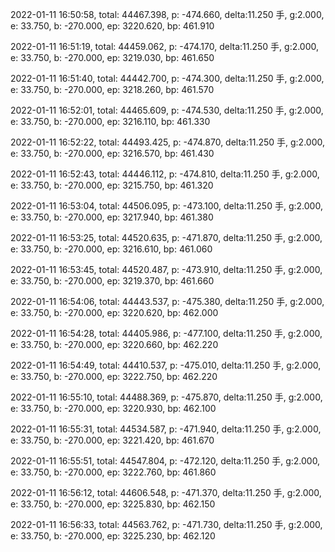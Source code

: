 2022-01-11 16:50:58, total: 44467.398, p: -474.660, delta:11.250 手, g:2.000, e: 33.750, b: -270.000, ep: 3220.620, bp: 461.910

2022-01-11 16:51:19, total: 44459.062, p: -474.170, delta:11.250 手, g:2.000, e: 33.750, b: -270.000, ep: 3219.030, bp: 461.650

2022-01-11 16:51:40, total: 44442.700, p: -474.300, delta:11.250 手, g:2.000, e: 33.750, b: -270.000, ep: 3218.260, bp: 461.570

2022-01-11 16:52:01, total: 44465.609, p: -474.530, delta:11.250 手, g:2.000, e: 33.750, b: -270.000, ep: 3216.110, bp: 461.330

2022-01-11 16:52:22, total: 44493.425, p: -474.870, delta:11.250 手, g:2.000, e: 33.750, b: -270.000, ep: 3216.570, bp: 461.430

2022-01-11 16:52:43, total: 44446.112, p: -474.810, delta:11.250 手, g:2.000, e: 33.750, b: -270.000, ep: 3215.750, bp: 461.320

2022-01-11 16:53:04, total: 44506.095, p: -473.100, delta:11.250 手, g:2.000, e: 33.750, b: -270.000, ep: 3217.940, bp: 461.380

2022-01-11 16:53:25, total: 44520.635, p: -471.870, delta:11.250 手, g:2.000, e: 33.750, b: -270.000, ep: 3216.610, bp: 461.060

2022-01-11 16:53:45, total: 44520.487, p: -473.910, delta:11.250 手, g:2.000, e: 33.750, b: -270.000, ep: 3219.370, bp: 461.660

2022-01-11 16:54:06, total: 44443.537, p: -475.380, delta:11.250 手, g:2.000, e: 33.750, b: -270.000, ep: 3220.620, bp: 462.000

2022-01-11 16:54:28, total: 44405.986, p: -477.100, delta:11.250 手, g:2.000, e: 33.750, b: -270.000, ep: 3220.660, bp: 462.220

2022-01-11 16:54:49, total: 44410.537, p: -475.010, delta:11.250 手, g:2.000, e: 33.750, b: -270.000, ep: 3222.750, bp: 462.220

2022-01-11 16:55:10, total: 44488.369, p: -475.870, delta:11.250 手, g:2.000, e: 33.750, b: -270.000, ep: 3220.930, bp: 462.100

2022-01-11 16:55:31, total: 44534.587, p: -471.940, delta:11.250 手, g:2.000, e: 33.750, b: -270.000, ep: 3221.420, bp: 461.670

2022-01-11 16:55:51, total: 44547.804, p: -472.120, delta:11.250 手, g:2.000, e: 33.750, b: -270.000, ep: 3222.760, bp: 461.860

2022-01-11 16:56:12, total: 44606.548, p: -471.370, delta:11.250 手, g:2.000, e: 33.750, b: -270.000, ep: 3225.830, bp: 462.150

2022-01-11 16:56:33, total: 44563.762, p: -471.730, delta:11.250 手, g:2.000, e: 33.750, b: -270.000, ep: 3225.230, bp: 462.120